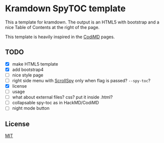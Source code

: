 # Kramdown SpyTOC template

This a template for kramdown. The output is an HTML5 with bootstrap and a nice
Table of Contents at the right of the page.

This template is heavily inspired in the [CodiMD](https://demo.codimd.org/)
pages.

## TODO

- [x] make HTML5 template
- [x] add bootstrap4
- [ ] nice style page
- [ ] right side menu with
      [ScrollSpy](https://getbootstrap.com/docs/4.0/components/scrollspy/)
      only when flag is passed? `--spy-toc`?
- [x] license
- [ ] usage
- [ ] what about external files? css? put it inside .html?
- [ ] collapsable spy-toc as in HackMD/CodiMD
- [ ] night mode button

## License

[MIT]()